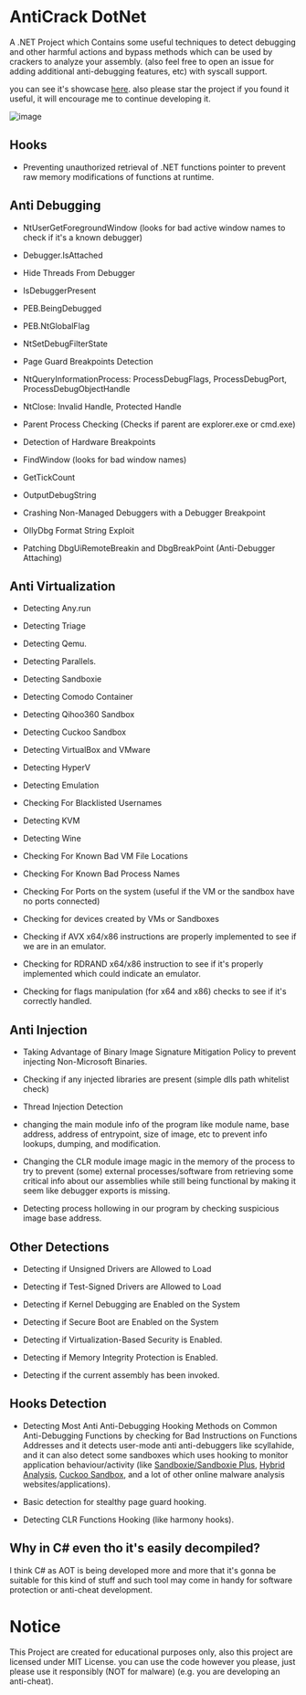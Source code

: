 # AntiCrack DotNet
A .NET Project which Contains some useful techniques to detect debugging and other harmful actions and bypass methods which can be used by crackers to analyze your assembly. (also feel free to open an issue for adding additional anti-debugging features, etc) with syscall support.

you can see it's showcase <a href="https://www.youtube.com/watch?v=kQF2Q8uiH3I">here</a>. also please star the project if you found it useful, it will encourage me to continue developing it.

![image](https://github.com/user-attachments/assets/28edc57b-794d-42ea-9a35-63ad21a7f7a2)


## Hooks
* Preventing unauthorized retrieval of .NET functions pointer to prevent raw memory modifications of functions at runtime.

## Anti Debugging
* NtUserGetForegroundWindow (looks for bad active window names to check if it's a known debugger)

* Debugger.IsAttached

* Hide Threads From Debugger

* IsDebuggerPresent

* PEB.BeingDebugged

* PEB.NtGlobalFlag

* NtSetDebugFilterState

* Page Guard Breakpoints Detection

* NtQueryInformationProcess: ProcessDebugFlags, ProcessDebugPort, ProcessDebugObjectHandle

* NtClose: Invalid Handle, Protected Handle

* Parent Process Checking (Checks if parent are explorer.exe or cmd.exe)

* Detection of Hardware Breakpoints

* FindWindow (looks for bad window names)

* GetTickCount

* OutputDebugString

* Crashing Non-Managed Debuggers with a Debugger Breakpoint

* OllyDbg Format String Exploit

* Patching DbgUiRemoteBreakin and DbgBreakPoint (Anti-Debugger Attaching)

## Anti Virtualization

* Detecting Any.run

* Detecting Triage

* Detecting Qemu.

* Detecting Parallels.

* Detecting Sandboxie

* Detecting Comodo Container

* Detecting Qihoo360 Sandbox

* Detecting Cuckoo Sandbox

* Detecting VirtualBox and VMware

* Detecting HyperV

* Detecting Emulation

* Checking For Blacklisted Usernames

* Detecting KVM

* Detecting Wine

* Checking For Known Bad VM File Locations

* Checking For Known Bad Process Names

* Checking For Ports on the system (useful if the VM or the sandbox have no ports connected)

* Checking for devices created by VMs or Sandboxes

* Checking if AVX x64/x86 instructions are properly implemented to see if we are in an emulator.

* Checking for RDRAND x64/x86 instruction to see if it's properly implemented which could indicate an emulator.

* Checking for flags manipulation (for x64 and x86) checks to see if it's correctly handled.

## Anti Injection

* Taking Advantage of Binary Image Signature Mitigation Policy to prevent injecting Non-Microsoft Binaries.

* Checking if any injected libraries are present (simple dlls path whitelist check)

* Thread Injection Detection

* changing the main module info of the program like module name, base address, address of entrypoint, size of image, etc to prevent info lookups, dumping, and modification.

* Changing the CLR module image magic in the memory of the process to try to prevent (some) external processes/software from retrieving some critical info about our assemblies while still being functional by making it seem like debugger exports is missing.

* Detecting process hollowing in our program by checking suspicious image base address.

## Other Detections
* Detecting if Unsigned Drivers are Allowed to Load

* Detecting if Test-Signed Drivers are Allowed to Load

* Detecting if Kernel Debugging are Enabled on the System

* Detecting if Secure Boot are Enabled on the System

* Detecting if Virtualization-Based Security is Enabled.

* Detecting if Memory Integrity Protection is Enabled.

* Detecting if the current assembly has been invoked.

## Hooks Detection
* Detecting Most Anti Anti-Debugging Hooking Methods on Common Anti-Debugging Functions by checking for Bad Instructions on Functions Addresses and it detects user-mode anti anti-debuggers like scyllahide, and it can also detect some sandboxes which uses hooking to monitor application behaviour/activity (like <a href="https://github.com/sandboxie-plus/Sandboxie">Sandboxie/Sandboxie Plus</a>, <a href="https://www.hybrid-analysis.com">Hybrid Analysis</a>, <a href="https://cuckoosandbox.org/index.html">Cuckoo Sandbox</a>, and a lot of other online malware analysis websites/applications).

* Basic detection for stealthy page guard hooking.

* Detecting CLR Functions Hooking (like harmony hooks).

## Why in C# even tho it's easily decompiled?
I think C# as AOT is being developed more and more that it's gonna be suitable for this kind of stuff and such tool may come in handy for software protection or anti-cheat development.

# Notice
This Project are created for educational purposes only, also this project are licensed under MIT License. you can use the code however you please, just please use it responsibly (NOT for malware) (e.g. you are developing an anti-cheat).
